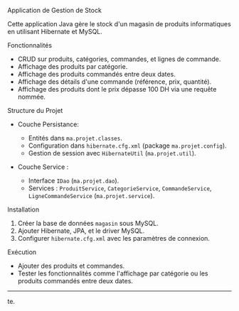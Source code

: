  

 Application de Gestion de Stock  

Cette application Java gère le stock d'un magasin de produits informatiques en utilisant Hibernate et MySQL.  

 Fonctionnalités  
- CRUD sur produits, catégories, commandes, et lignes de commande.  
- Affichage des produits par catégorie.  
- Affichage des produits commandés entre deux dates.  
- Affichage des détails d'une commande (référence, prix, quantité).  
- Affichage des produits dont le prix dépasse 100 DH via une requête nommée.

 Structure du Projet  
- Couche Persistance:  
  - Entités dans `ma.projet.classes`.  
  - Configuration dans `hibernate.cfg.xml` (package `ma.projet.config`).  
  - Gestion de session avec `HibernateUtil` (`ma.projet.util`).  

- Couche Service :  
  - Interface `IDao` (`ma.projet.dao`).  
  - Services : `ProduitService`, `CategorieService`, `CommandeService`, `LigneCommandeService` (`ma.projet.service`).  

 Installation  
1. Créer la base de données `magasin` sous MySQL.  
2. Ajouter Hibernate, JPA, et le driver MySQL.  
3. Configurer `hibernate.cfg.xml` avec les paramètres de connexion.  

Exécution  
- Ajouter des produits et commandes.  
- Tester les fonctionnalités comme l'affichage par catégorie ou les produits commandés entre deux dates.  

---

te.  
